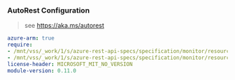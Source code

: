 ### AutoRest Configuration

> see https://aka.ms/autorest

``` yaml
azure-arm: true
require:
- /mnt/vss/_work/1/s/azure-rest-api-specs/specification/monitor/resource-manager/readme.md
- /mnt/vss/_work/1/s/azure-rest-api-specs/specification/monitor/resource-manager/readme.go.md
license-header: MICROSOFT_MIT_NO_VERSION
module-version: 0.11.0
```
